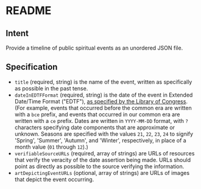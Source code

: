 # README

## Intent

Provide a timeline of public spiritual events as an unordered JSON file.

## Specification

- `title` (required, string) is the name of the event, written as specifically as possible in the past tense.
- `dateInEDTFFormat` (required, string) is the date of the event in Extended Date/Time Format ("EDTF"), [as specified by the Library of Congress](https://www.loc.gov/standards/datetime/). (For example, events that occurred before the common era are written with a `bce` prefix, and events that occurred in our common era are written with a `ce` prefix. Dates are written in `YYYY-MM-DD` format, with `?` characters specifying date components that are approximate or unknown. Seasons are specified with the values `21`, `22`, `23`, `24` to signify 'Spring', 'Summer', 'Autumn', and 'Winter', respectively, in place of a month value (`01` through `12`).)
- `verifiableSourceURLs` (required, array of strings) are URLs of resources that verify the veracity of the date assertion being made. URLs should point as directly as possible to the source verifying the information.
- `artDepictingEventURLs` (optional, array of strings) are URLs of images that depict the event occurring.